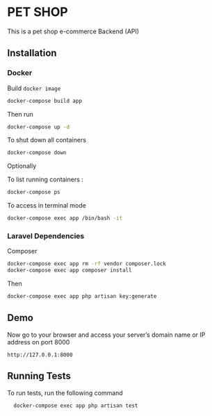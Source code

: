 
# PET SHOP

This is a pet shop e-commerce Backend (API)


## Installation

### Docker

Build `docker image`

```sh
docker-compose build app
```
Then run

```sh
docker-compose up -d
```

To shut down all containers

```sh
docker-compose down
```

Optionally

To list running containers :
```sh
docker-compose ps
```
To access in terminal mode

```sh
docker-compose exec app /bin/bash -it  
```
### Laravel Dependencies

Composer
```sh
docker-compose exec app rm -rf vendor composer.lock
docker-compose exec app composer install
```
Then
```sh
docker-compose exec app php artisan key:generate
```



## Demo

Now go to your browser and access your server’s domain name or IP address on port 8000
```
http://127.0.0.1:8000
```


## Running Tests

To run tests, run the following command

```sh
  docker-compose exec app php artisan test
```
